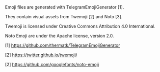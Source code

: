 
Emoji files are generated with TelegramEmojiGenerator [1].

They contain visual assets from Twemoji [2] and Noto [3].

Twemoji is licensed under Creative Commons Attribution 4.0 International.

Noto Emoji are under the Apache license, version 2.0.

[1] https://github.com/thermatk/TelegramEmojiGenerator

[2] https://twitter.github.io/twemoji/

[2] https://github.com/googlefonts/noto-emoji
